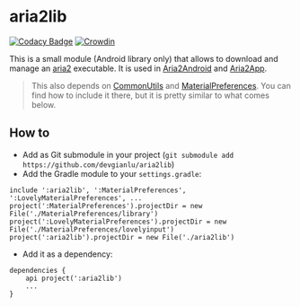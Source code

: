 # aria2lib
[![Codacy Badge](https://api.codacy.com/project/badge/Grade/1ea29f828e684589896164e105e1a66b)](https://www.codacy.com/manual/devgianlu/aria2lib?utm_source=github.com&amp;utm_medium=referral&amp;utm_content=devgianlu/aria2lib&amp;utm_campaign=Badge_Grade)
[![Crowdin](https://badges.crowdin.net/aria2lib/localized.svg)](https://crowdin.com/project/aria2lib)

This is a small module (Android library only) that allows to download and manage an [aria2](https://github.com/aria2/aria2) executable. It is used in [Aria2Android](https://github.com/devgianlu/Aria2Android) and [Aria2App](https://github.com/devgianlu/Aria2App).

> This also depends on [CommonUtils](https://github.com/devgianlu/CommonUtils) and [MaterialPreferences](https://github.com/devgianlu/MaterialPreferences). You can find how to include it there, but it is pretty similar to what comes below.

## How to

- Add as Git submodule in your project (`git submodule add https://github.com/devgianlu/aria2lib`)
- Add the Gradle module to your `settings.gradle`:
```
include ':aria2lib', ':MaterialPreferences', ':LovelyMaterialPreferences', ...
project(':MaterialPreferences').projectDir = new File('./MaterialPreferences/library')
project(':LovelyMaterialPreferences').projectDir = new File('./MaterialPreferences/lovelyinput')
project(':aria2lib').projectDir = new File('./aria2lib')
```
- Add it as a dependency:
```
dependencies {
    api project(':aria2lib')
    ...
}
```

